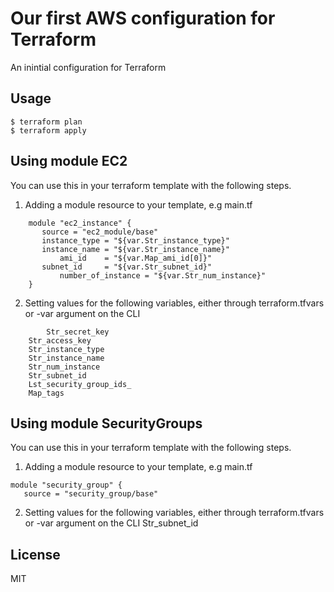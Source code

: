 # Our first AWS configuration for Terraform

An inintial configuration for Terraform

## Usage

```
$ terraform plan
$ terraform apply
```

## Using module EC2 
You can use this in your terraform template with the following steps.
  1. Adding a module resource to your template, e.g main.tf
```  
	module "ec2_instance" {
	   source = "ec2_module/base"
	   instance_type = "${var.Str_instance_type}"
	   instance_name = "${var.Str_instance_name}"
           ami_id	 = "${var.Map_ami_id[0]}"
	   subnet_id     = "${var.Str_subnet_id}"
           number_of_instance = "${var.Str_num_instance}"
	}
```
  2. Setting values for the following variables, either through terraform.tfvars or -var argument on the CLI
```
        Str_secret_key
	Str_access_key
	Str_instance_type
	Str_instance_name 
	Str_num_instance
	Str_subnet_id
	Lst_security_group_ids_
	Map_tags
```
## Using module SecurityGroups
You can use this in your terraform template with the following steps.
  1. Adding a module resource to your template, e.g main.tf
  
	module "security_group" {
	   source = "security_group/base"

  2. Setting values for the following variables, either through terraform.tfvars or -var argument on the CLI
	Str_subnet_id

## License

MIT
